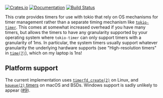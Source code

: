 [![Crates.io](https://img.shields.io/crates/v/tokio-os-timer.svg)](https://crates.io/crates/tokio-os-timer)
[![Documentation](https://docs.rs/tokio-os-timer/badge.svg)](https://docs.rs/tokio-os-timer/)
[![Build Status](https://travis-ci.com/jonhoo/tokio-os-timer.svg?branch=master)](https://travis-ci.com/jonhoo/tokio-os-timer)

This crate provides timers for use with tokio that rely on OS mechanisms
for timer management rather than a separate timing mechanism like
[`tokio-timer`]. This comes at somewhat increased overhead if you have
many timers, but allows the timers to have any granularity supported by
your operating system where `tokio-timer` can only support timers with a
granularity of 1ms. In particular, the system timers usually support
whatever granularity the underlying hardware supports (see
"High-resolution timers" in [`time(7)`]), which on my laptop is 1ns!

## Platform support

The current implementation uses [`timerfd_create(2)`] on Linux, and
[`kqueue(2)` timers] on macOS and BSDs. Windows support is sadly
unlikely to appear
([#9](https://github.com/jonhoo/tokio-os-timer/issues/9)).

  [`tokio-timer`]: https://docs.rs/tokio-timer/
  [`timerfd_create(2)`]: https://linux.die.net/man/2/timerfd_settime
  [`kqueue(2)` timers]: https://man.openbsd.org/kqueue.2
  [`time(7)`]: https://linux.die.net/man/7/time
